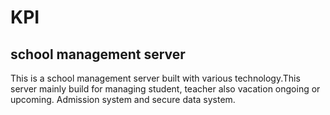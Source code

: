 # KPI 
## school management server

This is a school management server built with various technology.This server mainly build for managing student, teacher also vacation ongoing or upcoming. Admission system and secure data system. 